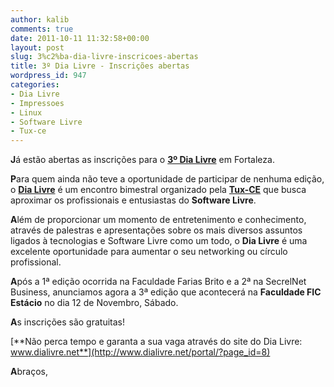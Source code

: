 ```yaml
---
author: kalib
comments: true
date: 2011-10-11 11:32:58+00:00
layout: post
slug: 3%c2%ba-dia-livre-inscricoes-abertas
title: 3º Dia Livre - Inscrições abertas
wordpress_id: 947
categories:
- Dia Livre
- Impressoes
- Linux
- Software Livre
- Tux-ce
---
```


**J**á estão abertas as inscrições para o **[3º Dia Livre](http://www.dialivre.net/portal)** em Fortaleza.

**P**ara quem ainda não teve a oportunidade de participar de nenhuma edição, o **[Dia Livre](http://www.dialivre.net/portal/?page_id=7)** é um encontro bimestral organizado pela **[Tux-CE](http://www.tux-ce.org)** que busca aproximar os profissionais e entusiastas do **Software Livre**.

**A**lém de proporcionar um momento de entretenimento e conhecimento, através de palestras e apresentações sobre os mais diversos assuntos ligados à tecnologias e Software Livre como um todo, o **Dia Livre** é uma excelente oportunidade para aumentar o seu networking ou círculo profissional.

**A**pós a 1ª edição ocorrida na Faculdade Farias Brito e a 2ª na SecrelNet Business, anunciamos agora a 3ª edição que acontecerá na **Faculdade FIC Estácio** no dia 12 de Novembro, Sábado.

**A**s inscrições são gratuitas!

[**Não perca tempo e garanta a sua vaga através do site do Dia Livre: www.dialivre.net**](http://www.dialivre.net/portal/?page_id=8)

**A**braços,